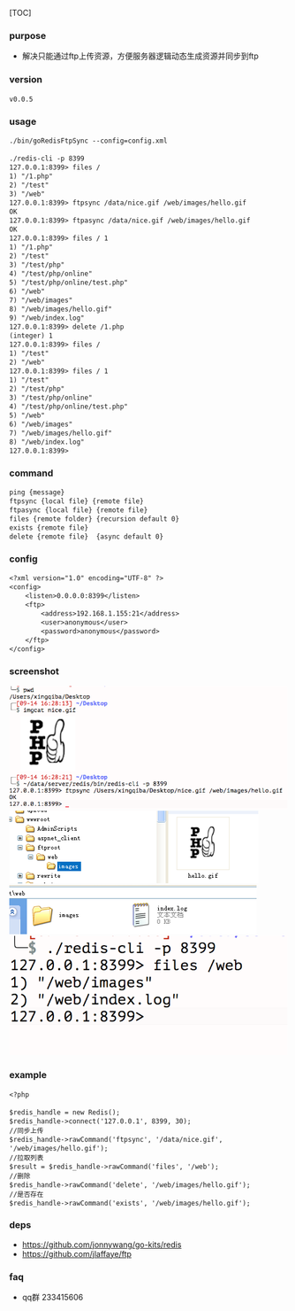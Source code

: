 
[TOC]

### purpose
* 解决只能通过ftp上传资源，方便服务器逻辑动态生成资源并同步到ftp

### version
```
v0.0.5
```

### usage
```
./bin/goRedisFtpSync --config=config.xml

./redis-cli -p 8399
127.0.0.1:8399> files /
1) "/1.php"
2) "/test"
3) "/web"
127.0.0.1:8399> ftpsync /data/nice.gif /web/images/hello.gif
OK
127.0.0.1:8399> ftpasync /data/nice.gif /web/images/hello.gif
OK
127.0.0.1:8399> files / 1
1) "/1.php"
2) "/test"
3) "/test/php"
4) "/test/php/online"
5) "/test/php/online/test.php"
6) "/web"
7) "/web/images"
8) "/web/images/hello.gif"
9) "/web/index.log"
127.0.0.1:8399> delete /1.php
(integer) 1
127.0.0.1:8399> files /
1) "/test"
2) "/web"
127.0.0.1:8399> files / 1
1) "/test"
2) "/test/php"
3) "/test/php/online"
4) "/test/php/online/test.php"
5) "/web"
6) "/web/images"
7) "/web/images/hello.gif"
8) "/web/index.log"
127.0.0.1:8399>
```

### command
```
ping {message}
ftpsync {local file} {remote file}
ftpasync {local file} {remote file}
files {remote folder} {recursion default 0}
exists {remote file}
delete {remote file}  {async default 0}
```

### config
```
<?xml version="1.0" encoding="UTF-8" ?>
<config>
    <listen>0.0.0.0:8399</listen>
    <ftp>
        <address>192.168.1.155:21</address>
        <user>anonymous</user>
        <password>anonymous</password>
    </ftp>
</config>
```

### screenshot
![](screenshot/ex_1.png)
![](screenshot/ex_2.png)
![](screenshot/ex_3.png)
![](screenshot/ex_4.png)

### example
```
<?php

$redis_handle = new Redis();
$redis_handle->connect('127.0.0.1', 8399, 30);
//同步上传
$redis_handle->rawCommand('ftpsync', '/data/nice.gif', '/web/images/hello.gif');
//拉取列表
$result = $redis_handle->rawCommand('files', '/web');
//删除
$redis_handle->rawCommand('delete', '/web/images/hello.gif');
//是否存在
$redis_handle->rawCommand('exists', '/web/images/hello.gif');
```

### deps
* https://github.com/jonnywang/go-kits/redis
* https://github.com/jlaffaye/ftp

### faq
* qq群 233415606